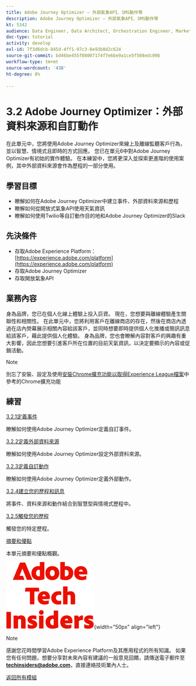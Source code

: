 ```yaml
---
title: Adobe Journey Optimizer — 外部氣象API、SMS動作等
description: Adobe Journey Optimizer — 外部氣象API、SMS動作等
kt: 5342
audience: Data Engineer, Data Architect, Orchestration Engineer, Marketer
doc-type: tutorial
activity: develop
exl-id: 7f3d6dcb-845d-4ff1-97c3-8e93b8d2c624
source-git-commit: bd46be455f88007174f7e6be9a1ce5f508edc09b
workflow-type: tm+mt
source-wordcount: '438'
ht-degree: 0%

---
```


# 3.2 Adobe Journey Optimizer：外部資料來源和自訂動作

在此單元中，您將使用Adobe Journey Optimizer來線上及離線監聽客戶行為，並以智慧、情境式且即時的方式回應。 您已在單元6中對Adobe Journey Optimizer有初始的實作體驗。 在本練習中，您將更深入並探索更進階的使用案例，其中外部資料來源會作為歷程的一部分使用。

## 學習目標

- 瞭解如何在Adobe Journey Optimizer中建立事件、外部資料來源和歷程
- 瞭解如何從開放式氣象API使用天氣資訊
- 瞭解如何使用Twilio等自訂動作目的地和Adobe Journey Optimizer的Slack

## 先決條件

- 存取Adobe Experience Platform： [https://experience.adobe.com/platform](https://experience.adobe.com/platform)
- 存取Adobe Journey Optimizer
- 存取開放氣象API

## 業務內容

身為品牌，您已在個人化線上體驗上投入巨資。 現在，您想要與離線體驗產生關聯性和相關性。
在此單元中，您將利用客戶在離線商店的存在，然後在商店內透過在店內熒幕展示相關內容給該客戶，並同時想要即時提供個人化推播或簡訊訊息給該客戶，藉此提供個人化體驗。
身為品牌，您也會瞭解內容對客戶的興趣有重大影響，因此您想要引進客戶所在位置的目前天氣資訊，以決定要顯示的內容或促銷活動。

>[!NOTE]
>
>別忘了安裝、設定及使用[安裝Chrome擴充功能以取得Experience League檔案](../../gettingstarted/gettingstarted/ex1.md)中參考的Chrome擴充功能

## 練習

[3.2.1定義事件](./ex1.md)

瞭解如何使用Adobe Journey Optimizer定義自訂事件。

[3.2.2定義外部資料來源](./ex2.md)

瞭解如何使用Adobe Journey Optimizer設定外部資料來源。

[3.2.3定義自訂動作](./ex3.md)

瞭解如何使用Adobe Journey Optimizer定義外部動作。

[3.2.4建立您的歷程和訊息](./ex4.md)

將事件、資料來源和動作結合到智慧型與情境式歷程中。

[3.2.5觸發您的歷程](./ex5.md)

觸發您的特定歷程。

[摘要和優點](./summary.md)

本單元摘要和優點概觀。

![技術內部人士](./../../../assets/images/techinsiders.png){width="50px" align="left"}

>[!NOTE]
>
>感謝您花時間學習Adobe Experience Platform及其應用程式的所有知識。 如果您有任何問題，想要分享對未來內容有建議的一般意見回饋，請傳送電子郵件至&#x200B;**techinsiders@adobe.com**，直接連絡技術業內人士。

[返回所有模組](../../../overview.md)
